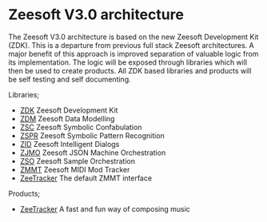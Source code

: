 Zeesoft V3.0 architecture
=========================
The Zeesoft V3.0 architecture is based on the new Zeesoft Development Kit (ZDK).
This is a departure from previous full stack Zeesoft architectures.
A major benefit of this approach is improved separation of valuable logic from its implementation.
The logic will be exposed through libraries which will then be used to create products.
All ZDK based libraries and products will be self testing and self documenting.  

Libraries;  
 * [ZDK](https://github.com/DyzLecticus/Zeesoft/blob/master/V3.0/ZDK/) Zeesoft Development Kit  
 * [ZDM](https://github.com/DyzLecticus/Zeesoft/blob/master/V3.0/ZDM/) Zeesoft Data Modelling  
 * [ZSC](https://github.com/DyzLecticus/Zeesoft/blob/master/V3.0/ZSC/) Zeesoft Symbolic Confabulation  
 * [ZSPR](https://github.com/DyzLecticus/Zeesoft/blob/master/V3.0/ZSPR/) Zeesoft Symbolic Pattern Recognition  
 * [ZID](https://github.com/DyzLecticus/Zeesoft/blob/master/V3.0/ZID/) Zeesoft Intelligent Dialogs  
 * [ZJMO](https://github.com/DyzLecticus/Zeesoft/blob/master/V3.0/ZJMO/) Zeesoft JSON Machine Orchestration  
 * [ZSO](https://github.com/DyzLecticus/Zeesoft/blob/master/V3.0/ZSO/) Zeesoft Sample Orchestration  
 * [ZMMT](https://github.com/DyzLecticus/Zeesoft/blob/master/V3.0/ZMMT/) Zeesoft MIDI Mod Tracker
 * [ZeeTracker](https://github.com/DyzLecticus/Zeesoft/blob/master/V3.0/ZeeTracker/) The default ZMMT interface

Products;
 * [ZeeTracker](https://github.com/DyzLecticus/Zeesoft/blob/master/ZeeTracker/) A fast and fun way of composing music
 